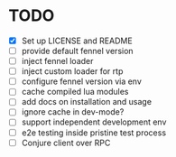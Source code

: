 # TODO

* [X] Set up LICENSE and README
* [ ] provide default fennel version
* [ ] inject fennel loader
* [ ] inject custom loader for rtp
* [ ] configure fennel version via env
* [ ] cache compiled lua modules
* [ ] add docs on installation and usage
* [ ] ignore cache in dev-mode?
* [ ] support independent development env
* [ ] e2e testing inside pristine test process
* [ ] Conjure client over RPC
